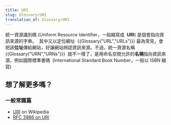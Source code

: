 ```yaml
---
title: URI
slug: Glossary/URI
translation_of: Glossary/URI
---
```

統一資源識別碼 (Uniform Resource Identifier，一般縮寫成  **URI**) 是個會指向資訊來源的字串。  其中又以定位網址  {{Glossary("URL","URLs")}} 最為常見，會把該**位址**傳給網站，好讓網站辨認資訊來源。不過，統一資源名稱 {{Glossary("URN","URNs")}}  就不一樣了，是用命名空間允許的**名稱**指向資訊來源，例如國際標準書碼  (International Standard Book Number，一般以 ISBN 縮寫)

## 想了解更多嗎？

### 一般常識篇

- [URI](https://zh.wikipedia.org/wiki/URI) on Wikipedia
- [RFC 3986 on URI](http://tools.ietf.org/html/rfc3986)
